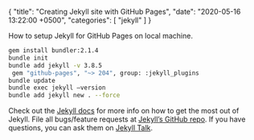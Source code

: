 {
  "title": "Creating Jekyll site with GitHub Pages",
  "date": "2020-05-16 13:22:00 +0500",
  "categories": [ "jekyll" ]
}

How to setup Jekyll for GitHub Pages on local machine.
<!-- more -->
```bash
gem install bundler:2.1.4
bundle init
bundle add jekyll -v 3.8.5
 gem "github-pages", "~> 204", group: :jekyll_plugins
bundle update
bundle exec jekyll –version
bundle add jekyll new . --force
```

Check out the [Jekyll docs][jekyll-docs] for more info on how to get the most out of Jekyll. File all bugs/feature requests at [Jekyll’s GitHub repo][jekyll-gh]. If you have questions, you can ask them on [Jekyll Talk][jekyll-talk].

[jekyll-docs]: https://jekyllrb.com/docs/home
[jekyll-gh]:   https://github.com/jekyll/jekyll
[jekyll-talk]: https://talk.jekyllrb.com/
